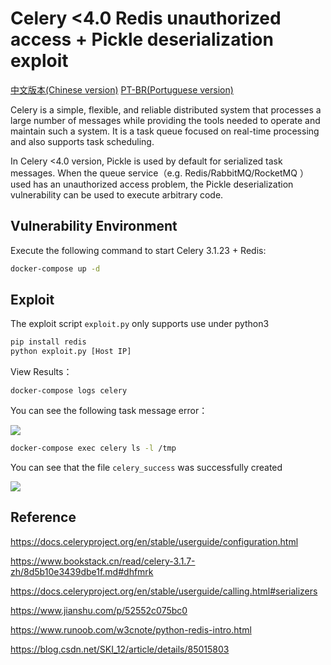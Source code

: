 # Celery <4.0 Redis unauthorized access + Pickle deserialization exploit

[中文版本(Chinese version)](./README.zh-cn.md)
[PT-BR(Portuguese version)](./README.pt-br.md)

Celery is a simple, flexible, and reliable distributed system that processes a large number of messages while providing the tools needed to operate and maintain such a system. It is a task queue focused on real-time processing and also supports task scheduling.

In Celery <4.0 version, Pickle is used by default for serialized task messages. When the queue service（e.g. Redis/RabbitMQ/RocketMQ ） used has an unauthorized access problem, the Pickle deserialization vulnerability can be used to execute arbitrary code.

## Vulnerability Environment

Execute the following command to start Celery 3.1.23 + Redis:

```bash
docker-compose up -d
```

## Exploit

The exploit script `exploit.py` only supports use under python3

```bash
pip install redis
python exploit.py [Host IP]
```

View Results：

```
docker-compose logs celery
```

You can see the following task message error：

![](a.png)

```bash
docker-compose exec celery ls -l /tmp
```

You can see that the file `celery_success` was successfully created

![](b.png)

## Reference

https://docs.celeryproject.org/en/stable/userguide/configuration.html

https://www.bookstack.cn/read/celery-3.1.7-zh/8d5b10e3439dbe1f.md#dhfmrk

https://docs.celeryproject.org/en/stable/userguide/calling.html#serializers

https://www.jianshu.com/p/52552c075bc0

https://www.runoob.com/w3cnote/python-redis-intro.html

https://blog.csdn.net/SKI_12/article/details/85015803
